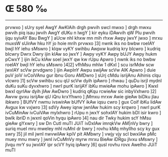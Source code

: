 # Œ 580 ‰
---
prvwxo ] sUry syeI AwgY AwKIAih drgh pwvih swcI mwxo ] drgh mwxu
pwvih piq isau jwvih AwgY dUKu n lwgY ] kir eyku iDAwvih qW Plu
pwvih ijqu syivAY Bau BwgY ] aUcw nhI khxw mn mih rhxw Awpy jwxY jwxo
] mrxu muxsW sUirAw hku hY jo hoie mrih prvwxo ]3] nwnk iks no bwbw
roeIAY bwjI hY iehu sMswro ] kIqw vyKY swihbu Awpxw kudriq kry bIcwro ]
kudriq bIcwry Dwrx Dwry ijin kIAw so jwxY ] Awpy vyKY Awpy bUJY Awpy
hukm pCwxY ] ijin ikCu kIAw soeI jwxY qw kw rUpu Apwro ] nwnk iks no
bwbw roeIAY bwjI hY iehu sMswro ]4]2] vfhMsu mhlw 1 dKxI ] scu isrMdw
scw jwxIAY scVw prvdgwro ] ijin AwpInY Awpu swijAw scVw AlK
Apwro ] duie puV joiV ivCoiVAnu gur ibnu Goru AMDwro ] sUrj cMdu
isrijAnu Aihinis clqu vIcwro ]1] scVw swihbu scu qU scVw dyih
ipAwro ] rhwau ] quDu isrjI mydnI duKu suKu dyvxhwro ] nwrI purK isrijAY
ibKu mwieAw mohu ipAwro ] KwxI bwxI qyrIAw dyih jIAw AwDwro ] kudriq
qKqu rcwieAw sic inbyVxhwro ]2] Awvw gvxu isrijAw qU iQru krxYhwro
] jMmxu mrxw Awie gieAw biDku jIau ibkwro ] BUfVY nwmu ivswirAw bUfVY
ikAw iqsu cwro ] gux Coif ibKu lidAw Avgux kw vxjwro ]3] sdVy Awey
iqnw jwnIAw hukim scy krqwro ] nwrI purK ivCuMinAw ivCuiVAw mylxhwro
] rUpu n jwxY sohxIAY hukim bDI isir kwro ] bwlk ibriD n jwxnI qoVin
hyqu ipAwro ]4] nau dir Twky hukim scY hMsu gieAw gYxwry ] sw Dn CutI
muTI JUiT ivDxIAw imrqkVw AM|nVy bwry ] suriq mueI mru mweIey mhl
ruMnI dr bwry ] rovhu kMq mhylIho scy ky gux swry ]5] jil mil jwnI
nwvwilAw kpiV pit AMbwry ] vwjy vjy scI bwxIAw pMc muey mnu mwry ]
jwnI ivCuMnVy myrw mrxu BieAw iDRgu jIvxu sMswry ] jIvqu mrY su jwxIAY
ipr scVY hyiq ipAwry ]6] qusI rovhu rovx AweIho JUiT muTI
####
